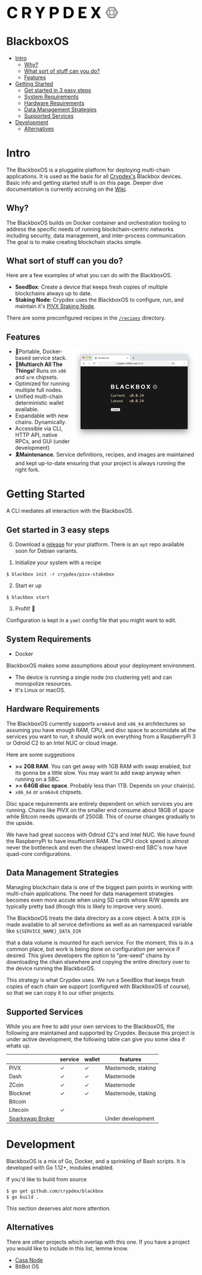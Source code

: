 <img src="https://raw.githubusercontent.com/crypdex/blackbox/master/docs/assets/logo2.png" width=300>

# BlackboxOS

<!-- START doctoc generated TOC please keep comment here to allow auto update -->
<!-- DON'T EDIT THIS SECTION, INSTEAD RE-RUN doctoc TO UPDATE -->

- [Intro](#intro)
  - [Why?](#why)
  - [What sort of stuff can you do?](#what-sort-of-stuff-can-you-do)
  - [Features](#features)
- [Getting Started](#getting-started)
  - [Get started in 3 easy steps](#get-started-in-3-easy-steps)
  - [System Requirements](#system-requirements)
  - [Hardware Requirements](#hardware-requirements)
  - [Data Management Strategies](#data-management-strategies)
  - [Supported Services](#supported-services)
- [Development](#development)
  - [Alternatives](#alternatives)

<!-- END doctoc generated TOC please keep comment here to allow auto update -->

# Intro

The BlackboxOS is a pluggable platform for deploying multi-chain applications. It is used as the basis for all [Crypdex's](https://crypdex.io) Blackbox devices. Basic info and getting started stuff is on this page. Deeper dive documentation is currently accruing on the [Wiki](https://github.com/crypdex/blackbox/wiki).

## Why?

The BlackboxOS builds on Docker container and orchestration tooling to address the specific needs of running blockchain-centric networks including security, data management, and inter-process communication. The goal is to make creating blockchain stacks simple.

## What sort of stuff can you do?

Here are a few examples of what you can do with the BlackboxOS.

- **SeedBox**: Create a device that keeps fresh copies of multiple blockchains always up to date.
- **Staking Node**: Crypdex uses the BlackboxOS to configure, run, and maintain it's [PIVX Staking Node](https://crypdex.io/products/pivx-node).

There are some preconfigured recipes in the [`/recipes`](https://github.com/crypdex/blackbox/tree/master/recipes) directory.

## Features

<img src="https://raw.githubusercontent.com/crypdex/blackbox/master/resources/images/screenshot.png" width=330 align="right">

- 🐳Portable, Docker-based service stack.
- 👾**Multiarch All The Things!** Runs on `x86` and `arm` chipsets.
- Optimized for running multiple full nodes.
- Unified multi-chain deterministic wallet available.
- Expandable with new chains. Dynamically.
- Accessible via CLI, HTTP API, native RPCs, and GUI (under development)
- **🎗Maintenance.** Service definitions, recipes, and images are maintained and kept up-to-date ensuring that your project is always running the right fork.

# Getting Started

A CLI mediates all interaction with the BlackboxOS.

## Get started in 3 easy steps

0. Download a [release](https://github.com/crypdex/blackbox/releases) for your platform. There is an `apt` repo available soon for Debian variants.

1) Initialize your system with a recipe

```shell
$ blackbox init -r crypdex/pivx-stakebox
```

2. Start er up

```shell
$ blackbox start
```

3. Profit! 🎉

Configuration is kept in a `yaml` config file that you might want to edit.

## System Requirements

- Docker

BlackboxOS makes some assumptions about your deployment environment.

- The device is running a single node (no clustering yet) and can monopolize resources.
- It's Linux or macOS.

## Hardware Requirements

The BlackboxOS currently supports `arm64v8` and `x86_64` architectures so assuming you have enough RAM, CPU, and disc space to accomidate all the services you want to run, it should work on everything from a RaspberryPi 3 or Odroid C2 to an Intel NUC or cloud image.

Here are some suggestions

- **\>= 2GB RAM**. You can get away with 1GB RAM with swap enabled, but its gonna be a little slow. You may want to add swap anyway when running on a SBC.
- **\>= 64GB disc space**. Probably less than 1TB. Depends on your chain(s).
- `x86_64` or `arm64v8` chipsets.

Disc space requirements are entirely dependent on which services you are running. Chains like PIVX on the smaller end consume about 18GB of space while Bitcoin needs upwards of 250GB. This of course changes gradually to the upside.

We have had great success with Odroid C2's and Intel NUC. We have found the RaspberryPi to have insufficient RAM. The CPU clock speed is almost never the bottleneck and even the cheapest lowest-end SBC's now have quad-core configurations.

## Data Management Strategies

Managing blockchain data is one of the biggest pain points in working with multi-chain applications. The need for data management strategies becomes even more accute when using SD cards whose R/W speeds are typically pretty bad (though this is likely to improve very soon).

The BlackboxOS treats the data directory as a core object. A `DATA_DIR` is made available to all service definitions as well as an namespaced variable like `${SERVICE_NAME}_DATA_DIR`

that a data volume is mounted for each service. For the moment, this is in a common place, but work is being done on configuration per service if desired. This gives developers the option to "pre-seed" chains by downloading the chain elsewhere and copying the entire directory over to the device running the BlackboxOS.

This strategy is what Crypdex uses. We run a SeedBox that keeps fresh copies of each chain we support (configured with BlackboxOS of course), so that we can copy it to our other projects.

## Supported Services

While you are free to add your own services to the BlackboxOS, the following are maintained and supported by Crypdex. Because this project is under active development, the following table can give you some idea if whats up.

|                                            | service | wallet | features            |
| ------------------------------------------ | ------- | ------ | ------------------- |
| PIVX                                       | ✓       | ✓      | Masternode, staking |
| Dash                                       | ✓       | ✓      | Masternode          |
| ZCoin                                      | ✓       | ✓      | Masternode          |
| Blocknet                                   | ✓       | ✓      | Masternode, staking |
| Bitcoin                                    |         |        |                     |
| Litecoin                                   | ✓       |        |                     |
| [Sparkswap Broker](https://sparkswap.com/) |         |        | Under development   |

# Development

BlackboxOS is a mix of Go, Docker, and a sprinkling of Bash scripts. It is developed with Go 1.12+, modules enabled.

If you'd like to build from source

```shell
$ go get github.com/crypdex/blackbox
$ go build .
```

This section deserves alot more attention.

## Alternatives

There are other projects which overlap with this one. If you have a project you would like to include in this list, lemme know.

- [Casa Node](https://keys.casa/)
- BitBot OS
